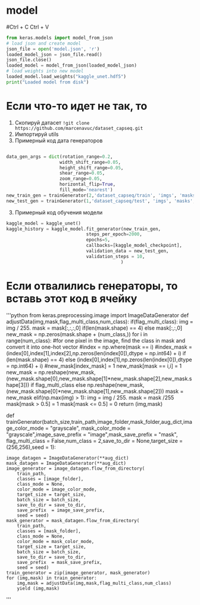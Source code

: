 # model
#Ctrl + C Ctrl + V

```python
from keras.models import model_from_json
# load json and create model
json_file = open('model.json', 'r')
loaded_model_json = json_file.read()
json_file.close()
loaded_model = model_from_json(loaded_model_json)
# load weights into new model
loaded_model.load_weights("kaggle_unet.hdf5")
print("Loaded model from disk")
```

# Если что-то идет не так, то
1) Скопируй датасет 
```!git clone https://github.com/marcenavuc/dataset_capseq.git```
1) Импортируй utils
2) Примерный код дата генераторов
```python

data_gen_args = dict(rotation_range=0.2,
                    width_shift_range=0.05,
                    height_shift_range=0.05,
                    shear_range=0.05,
                    zoom_range=0.05,
                    horizontal_flip=True,
                    fill_mode='nearest')
new_train_gen = trainGenerator(2,'dataset_capseq/train', 'imgs', 'masks',data_gen_args,)
new_test_gen = trainGenerator(1,'dataset_capseq/test', 'imgs', 'masks', {},)
```
3) Примерный код обучения модели 
``` python
kaggle_model = kaggle_unet()
kaggle_history = kaggle_model.fit_generator(new_train_gen,
                              steps_per_epoch=2000,
                              epochs=5,
                              callbacks=[kaggle_model_checkpoint],
                              validation_data = new_test_gen,
                              validation_steps = 10,
                                           )
```
# Если отвалились генераторы, то вставь этот код в ячейку
'''python 
from keras.preprocessing.image import ImageDataGenerator
def adjustData(img,mask,flag_multi_class,num_class):
    if(flag_multi_class):
        img = img / 255.
        mask = mask[:,:,:,0] if(len(mask.shape) == 4) else mask[:,:,0]
        new_mask = np.zeros(mask.shape + (num_class,))
        for i in range(num_class):
            #for one pixel in the image, find the class in mask and convert it into one-hot vector
            #index = np.where(mask == i)
            #index_mask = (index[0],index[1],index[2],np.zeros(len(index[0]),dtype = np.int64) + i) if (len(mask.shape) == 4) else (index[0],index[1],np.zeros(len(index[0]),dtype = np.int64) + i)
            #new_mask[index_mask] = 1
            new_mask[mask == i,i] = 1
        new_mask = np.reshape(new_mask,(new_mask.shape[0],new_mask.shape[1]*new_mask.shape[2],new_mask.shape[3])) if flag_multi_class else np.reshape(new_mask,(new_mask.shape[0]*new_mask.shape[1],new_mask.shape[2]))
        mask = new_mask
    elif(np.max(img) > 1):
        img = img / 255.
        mask = mask /255
        mask[mask > 0.5] = 1
        mask[mask <= 0.5] = 0
    return (img,mask)
    
def trainGenerator(batch_size,train_path,image_folder,mask_folder,aug_dict,image_color_mode = "grayscale",
                    mask_color_mode = "grayscale",image_save_prefix  = "image",mask_save_prefix  = "mask",
                    flag_multi_class = False,num_class = 2,save_to_dir = None,target_size = (256,256),seed = 1):

    image_datagen = ImageDataGenerator(**aug_dict)
    mask_datagen = ImageDataGenerator(**aug_dict)
    image_generator = image_datagen.flow_from_directory(
        train_path,
        classes = [image_folder],
        class_mode = None,
        color_mode = image_color_mode,
        target_size = target_size,
        batch_size = batch_size,
        save_to_dir = save_to_dir,
        save_prefix  = image_save_prefix,
        seed = seed)
    mask_generator = mask_datagen.flow_from_directory(
        train_path,
        classes = [mask_folder],
        class_mode = None,
        color_mode = mask_color_mode,
        target_size = target_size,
        batch_size = batch_size,
        save_to_dir = save_to_dir,
        save_prefix  = mask_save_prefix,
        seed = seed)
    train_generator = zip(image_generator, mask_generator)
    for (img,mask) in train_generator:
        img,mask = adjustData(img,mask,flag_multi_class,num_class)
        yield (img,mask)
'''

